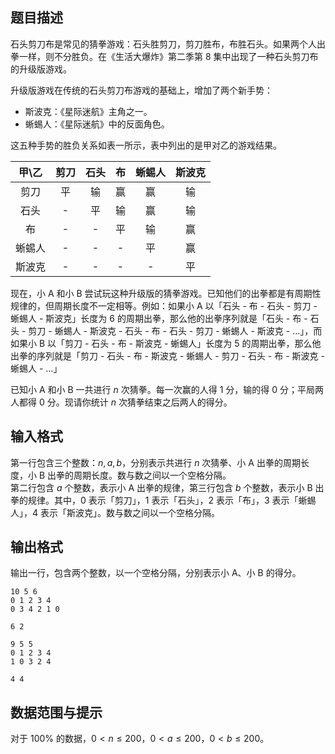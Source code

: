## 题目描述

石头剪刀布是常见的猜拳游戏：石头胜剪刀，剪刀胜布，布胜石头。如果两个人出拳一样，则不分胜负。在《生活大爆炸》第二季第 $8$ 集中出现了一种石头剪刀布的升级版游戏。

升级版游戏在传统的石头剪刀布游戏的基础上，增加了两个新手势：

- 斯波克：《星际迷航》主角之一。
- 蜥蜴人：《星际迷航》中的反面角色。

这五种手势的胜负关系如表一所示，表中列出的是甲对乙的游戏结果。

| 甲\乙 | 剪刀 | 石头 | 布 | 蜥蜴人 | 斯波克 |
|:------:|:------:|:------:|:---:|:---------:|:--------:|
| 剪刀 | 平 | 输 | 赢 | 赢 | 输 |
| 石头 | - | 平 | 输 | 赢 | 输 |
| 布 | - | - | 平 | 输 | 赢 |
| 蜥蜴人 | - | - | - | 平 | 赢 |
| 斯波克 | - | - | - | - | 平 |

现在，小 A 和小 B 尝试玩这种升级版的猜拳游戏。已知他们的出拳都是有周期性规律的，但周期长度不一定相等。例如：如果小 A 以「石头 - 布 - 石头 - 剪刀 - 蜥蜴人 - 斯波克」长度为 $6$ 的周期出拳，那么他的出拳序列就是「石头 - 布 - 石头 - 剪刀 - 蜥蜴人 - 斯波克 - 石头 - 布 - 石头 - 剪刀 - 蜥蜴人 - 斯波克 - $\dots$」，而如果小 B 以「剪刀 - 石头 - 布 - 斯波克 - 蜥蜴人」长度为 $5$ 的周期出拳，那么他出拳的序列就是「剪刀 - 石头 - 布 - 斯波克 - 蜥蜴人 - 剪刀 - 石头 - 布 - 斯波克 -蜥蜴人 - $\dots$」

已知小 A 和小 B 一共进行 $n$ 次猜拳。每一次赢的人得 $1$ 分，输的得 $0$ 分；平局两人都得 $0$ 分。现请你统计 $n$ 次猜拳结束之后两人的得分。

## 输入格式

第一行包含三个整数：$n, a, b$，分别表示共进行 $n$ 次猜拳、小 A 出拳的周期长度，小 B 出拳的周期长度。数与数之间以一个空格分隔。  
第二行包含 $a$ 个整数，表示小 A 出拳的规律，第三行包含 $b$ 个整数，表示小 B 出拳的规律。其中，$0$ 表示「剪刀」，$1$ 表示「石头」，$2$ 表示「布」，$3$ 表示「蜥蜴人」，$4$ 表示「斯波克」。数与数之间以一个空格分隔。

## 输出格式

输出一行，包含两个整数，以一个空格分隔，分别表示小 A、小 B 的得分。

```input1
10 5 6
0 1 2 3 4
0 3 4 2 1 0
```
```output1
6 2
```

```input2
9 5 5
0 1 2 3 4
1 0 3 2 4
```
```output2
4 4
```

## 数据范围与提示

对于 $100\%$ 的数据，$0 < n \leq 200$，$0 < a \leq 200$，$0 < b \leq 200$。